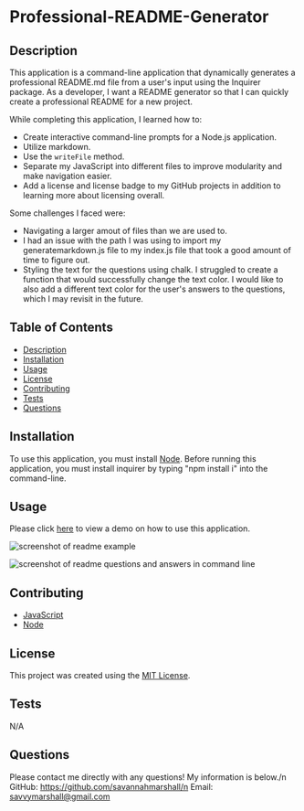 # Professional-README-Generator

## Description
This application is a command-line application that dynamically generates a professional README.md file from a user's input using the Inquirer package. As a developer, I want a README generator so that I can quickly create a professional README for a new project.

While completing this application, I learned how to:

* Create interactive command-line prompts for a Node.js application.
* Utilize markdown.
* Use the `writeFile` method.
* Separate my JavaScript into different files to improve modularity and make navigation easier.
* Add a license and license badge to my GitHub projects in addition to learning more about licensing overall.

Some challenges I faced were:

* Navigating a larger amout of files than we are used to.
* I had an issue with the path I was using to import my generatemarkdown.js file to my index.js file that took a good amount of time to figure out.
* Styling the text for the questions using chalk. I struggled to create a function that would successfully change the text color. I would like to also add a different text color for the user's answers to the questions, which I may revisit in the future.

## Table of Contents
  
- [Description](#Description)
- [Installation](#installation)
- [Usage](#usage)
- [License](#license)
- [Contributing](#contributing)
- [Tests](#tests)
- [Questions](#questions)

## Installation
To use this application, you must install [Node](https://nodejs.org/en). Before running this application, you must install inquirer by typing "npm install i" into the command-line.

## Usage

Please click [here](https:/) to view a demo on how to use this application.


![screenshot of readme example](https://github.com/savannahmarshall/README-Generator/blob/main/utils/assets/readme-example.png)

![screenshot of readme questions and answers in command line](https://github.com/savannahmarshall/README-Generator/blob/main/utils/assets/Readme-commandline.png)




## Contributing
* [JavaScript](https://www.javascript.com/)
* [Node](https://nodejs.org/en)

## License
This project was created using the [MIT License](https://opensource.org/license/MIT).

## Tests
N/A

## Questions
Please contact me directly with any questions! My information is below./n
GitHub: https://github.com/savannahmarshall/n
Email: savvymarshall@gmail.com

